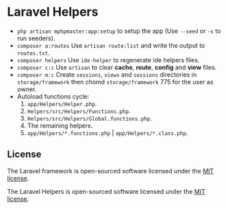 # Laravel Helpers

- `php artisan mphpmaster:app:setup` to setup the app (Use `--seed` or `-s` to run seeders).
- `composer a:routes` Use `artisan route:list` and write the output to `routes.txt`.
- `composer helpers` Use `ide-helper` to regenerate ide helpers files.
- `composer c:c` Use `artisan` to clear **cache**, **route**, **config** and **view** files.
- `composer m:c` Create `sessions`, `views` and `sessions` directories in `storage/framework` then chomd `storage/framework` 775 for the user as owner.
- Autoload functions cycle:
    1. `app/Helpers/Helper.php`.
    2. `Helpers/src/Helpers/Functions.php`.
    3. `Helpers/src/Helpers/Global.functions.php`.
    4. The remaining helpers.
    5. `app/Helpers/*.functions.php` | `app/Helpers/*.class.php`.


## License

The Laravel framework is open-sourced software licensed under the [MIT license](https://opensource.org/licenses/MIT).

The Laravel Helpers is open-sourced software licensed under the [MIT license](https://opensource.org/licenses/MIT).
